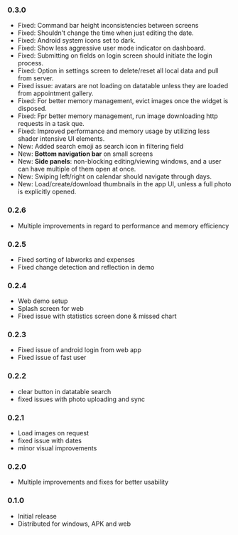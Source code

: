 ### ____0.3.0____

-   Fixed: Command bar height inconsistencies between screens
-   Fixed: Shouldn't change the time when just editing the date.
-   Fixed: Android system icons set to dark.
-   Fixed: Show less aggressive user mode indicator on dashboard.
-   Fixed: Submitting on fields on login screen should initiate the login process.
-   Fixed: Option in settings screen to delete/reset all local data and pull from server.
-   Fixed issue: avatars are not loading on datatable unless they are loaded from appointment gallery.
-   Fixed: For better memory management, evict images once the widget is disposed.
-   Fixed: Fpr better memory management, run image downloading http requests in a task que.
-   Fixed: Improved performance and memory usage by utilizing less shader intensive UI elements.
-   New: Added search emoji as search icon in filtering field
-   New: __Bottom navigation bar__ on small screens
-   New: __Side panels__: non-blocking editing/viewing windows, and a user can have multiple of them open at once.
-   New: Swiping left/right on calendar should navigate through days.
-   New: Load/create/download thumbnails in the app UI, unless a full photo is explicitly opened.

### ____0.2.6____

-   Multiple improvements in regard to performance and memory efficiency


### ____0.2.5____

-   Fixed sorting of labworks and expenses
-   Fixed change detection and reflection in demo


### ____0.2.4____

-   Web demo setup
-   Splash screen for web
-   Fixed issue with statistics screen done & missed chart


### ____0.2.3____

-   Fixed issue of android login from web app
-   Fixed issue of fast user


### ____0.2.2____

-   clear button in datatable search
-   fixed issues with photo uploading and sync


### ____0.2.1____

-   Load images on request
-   fixed issue with dates
-   minor visual improvements


### ____0.2.0____

-   Multiple improvements and fixes for better usability


### ____0.1.0____

-   Initial release
-   Distributed for windows, APK and web


